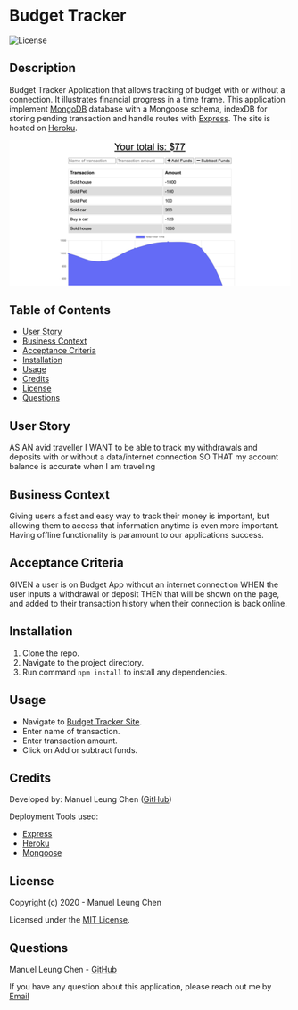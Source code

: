 # Budget Tracker

![License](https://img.shields.io/badge/License%3A-mit-darkgreen.svg)

## Description  
Budget Tracker Application that allows tracking of budget with or without a connection. It illustrates financial progress in a time frame. This application implement [MongoDB](https://www.mongodb.com/) database with a Mongoose schema, indexDB for storing pending transaction and handle routes with [Express](https://www.npmjs.com/package/express). The site is hosted on [Heroku](https://www.heroku.com/).

![Screenshot](public/images/Budget-Tracker.png)
    
## Table of Contents   
* [User Story](#User-Story)
* [Business Context](#Business-Context)
* [Acceptance Criteria](#Acceptance-Criteria)
* [Installation](#Installation)
* [Usage](#Usage)
* [Credits](#Credits)
* [License](#License)
* [Questions](#Questions)

## User Story
AS AN avid traveller
I WANT to be able to track my withdrawals and deposits with or without a data/internet connection
SO THAT my account balance is accurate when I am traveling

## Business Context

Giving users a fast and easy way to track their money is important, but allowing them to access that information anytime is even more important. Having offline functionality is paramount to our applications success.

## Acceptance Criteria
GIVEN a user is on Budget App without an internet connection
WHEN the user inputs a withdrawal or deposit
THEN that will be shown on the page, and added to their transaction history when their connection is back online.

## Installation
1. Clone the repo.
2. Navigate to the project directory.
3. Run command ```npm install``` to install any dependencies.

## Usage    
* Navigate to [Budget Tracker Site]().
* Enter name of transaction.
* Enter transaction amount.
* Click on Add or subtract funds.

## Credits  
Developed by: 
Manuel Leung Chen ([GitHub](https://github.com/manuelleungchen))

Deployment Tools used: 
* [Express](https://www.npmjs.com/package/express)
* [Heroku](https://www.heroku.com/)
* [Mongoose](https://www.npmjs.com/package/mongoose)

## License
Copyright (c) 2020 - Manuel Leung Chen

Licensed under the [MIT License](https://choosealicense.com/licenses/mit/).
 

## Questions
Manuel Leung Chen - [GitHub](https://github.com/manuelleungchen )

If you have any question about this application, please reach out me by [Email](manuel.leungchen@gmail.com)

